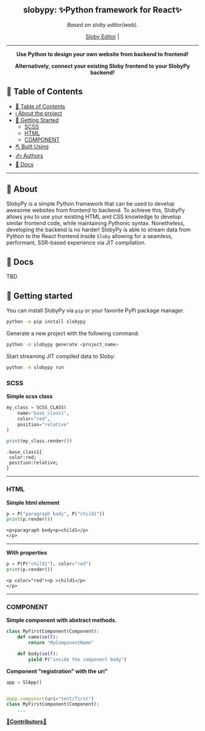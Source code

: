 <h2 align="center"><b>slobypy</b>: ✨Python framework for React✨</h2>
<p align="center"><i>Based on sloby editor(web).</i></p>

<p align="center">
  <a href="https://github.com/FlurryGlo/Sloby">Sloby Editor</a> |
  </p>
</p>

-----------
<p align="center"><b>Use Python to design your own website from backend to frontend!</b></p>
<p align="center"><b>Alternatively, connect your existing Sloby frontend to your SlobyPy backend!</b></p>

## 📝 Table of Contents

- [📝 Table of Contents](#-table-of-contents)
- [ :information_source: About the project <a name = "about"></a>](#-about-)
- [🏁 Getting Started <a name = "getting_started"></a>](#-getting-started-)
    - [SCSS](#scss)
    - [HTML](#html)
    - [COMPONENT](#component)
- [⛏️ Built Using <a name = "built_using"></a>](#️-built-using-)
- [✍️ Authors <a name = "authors"></a>](#️-authors-)
- [💾 Docs  <a name = "docs"></a>](#-docs-)

--------------

## 📃 About <a name = "about"></a>

SlobyPy is a simple Python framework that can be used to develop awesome websites from frontend to backend. To achieve
this, SlobyPy allows you to use your existing HTML and CSS knowledge to develop similar frontend code, while maintaining
Pythonic syntax. Nonetheless, developing the backend is no harder! SlobyPy is able to stream data from Python to the
React frontend inside `Sloby` allowing for a seamless, performant, SSR-based experience via JIT compilation.

## 💾 Docs <a name = "docs"></a>

TBD

## 🏁 Getting started <a name = "getting_started"></a>

You can install SlobyPy via `pip` or your favorite PyPi package manager.

```bash
python -m pip install slobypy
```

Generate a new project with the following command:

```bash
python -m slobypy generate <project_name>
```

Start streaming JIT compiled data to Sloby:

```bash
python -m slobypy run
```

### SCSS

**Simple scss class**

```py
my_class = SCSS_CLASS(
    name="base_class1",
    color="red",
    position="relative"
)

print(my_class.render())
```

```
.base_class1{
 color:red;
 position:relative;
}
```


--------------

### HTML

**Simple html element**

```py
p = P("paragraph body", P("child1"))
print(p.render())
```

```
<p>paragraph body<p>child1</p>
</p>
```

-----------
**With properties**

```py
p = P(P("child1"), color="red")
print(p.render())
```

```
<p color="red"><p >child1</p>
</p>
```

------------

### COMPONENT

**Simple component with abstract methods.**

```py
class MyFirstComponent(Component):
    def name(self):
        return "MyComponentName"

    def body(self):
        yield P("inside the component body")
```

**Component "registration" with the uri"**


```py
app = SlApp()


@app.component(uri="test/first")
class MyFirstComponent(Component):
    ...
```

[🎉**Contributors**🎉](https://github.com/FlurryGlo/slobypy/graphs/contributors)
